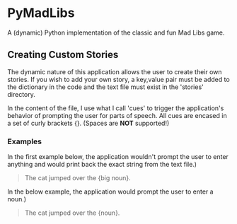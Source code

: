 # PyMadLibs
A (dynamic) Python implementation of the classic and fun Mad Libs game.

## Creating Custom Stories
The dynamic nature of this application allows the user to create their own stories. If you wish to add your own story, a key,value pair must be added to the dictionary in the code and the text file must exist in the 'stories' directory.

In the content of the file, I use what I call 'cues' to trigger the application's behavior of prompting the user for parts of speech. All cues are encased in a set of curly brackets {}. (Spaces are **NOT** supported!)

### Examples
In the first example below, the application wouldn't prompt the user to enter anything and would print back the exact string from the text file.)
> The cat jumped over the {big noun}.

In the below example, the application would prompt the user to enter a noun.)
> The cat jumped over the {noun}.